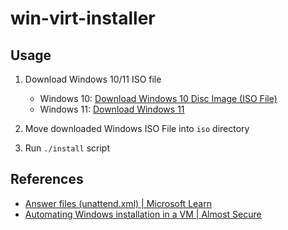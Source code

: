 # win-virt-installer
## Usage

1. Download Windows 10/11 ISO file
   - Windows 10: [Download Windows 10 Disc Image (ISO File)](https://www.microsoft.com/en-us/software-download/windows10ISO)
   - Windows 11: [Download Windows 11](https://www.microsoft.com/software-download/windows11)

2. Move downloaded Windows ISO File into `iso` directory

3. Run `./install` script

## References

- [Answer files (unattend.xml) \| Microsoft Learn](https://learn.microsoft.com/en-us/windows-hardware/manufacture/desktop/update-windows-settings-and-scripts-create-your-own-answer-file-sxs?view=windows-11)
- [Automating Windows installation in a VM \| Almost Secure](https://palant.info/2023/02/13/automating-windows-installation-in-a-vm/)
